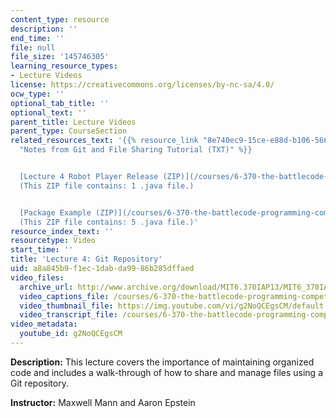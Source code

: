 ```yaml
---
content_type: resource
description: ''
end_time: ''
file: null
file_size: '145746305'
learning_resource_types:
- Lecture Videos
license: https://creativecommons.org/licenses/by-nc-sa/4.0/
ocw_type: ''
optional_tab_title: ''
optional_text: ''
parent_title: Lecture Videos
parent_type: CourseSection
related_resources_text: '{{% resource_link "8e740ec9-15ce-e88d-b106-5665db3da5e1"
  "Notes from Git and File Sharing Tutorial (TXT)" %}}


  [Lecture 4 Robot Player Release (ZIP)](/courses/6-370-the-battlecode-programming-competition-january-iap-2013/resources/lec4robotplayer)
  (This ZIP file contains: 1 .java file.)


  [Package Example (ZIP)](/courses/6-370-the-battlecode-programming-competition-january-iap-2013/resources/packageexample)
  (This ZIP file contains: 5 .java file.)'
resource_index_text: ''
resourcetype: Video
start_time: ''
title: 'Lecture 4: Git Repository'
uid: a8a845b9-f1ec-1dab-da99-86b285dffaed
video_files:
  archive_url: http://www.archive.org/download/MIT6.370IAP13/MIT6_370IAP13_lec4_ipod.mp4
  video_captions_file: /courses/6-370-the-battlecode-programming-competition-january-iap-2013/829d1c78b97055d9bc1377c2ad892521_g2NoQCEgsCM.vtt
  video_thumbnail_file: https://img.youtube.com/vi/g2NoQCEgsCM/default.jpg
  video_transcript_file: /courses/6-370-the-battlecode-programming-competition-january-iap-2013/4001076d428b02d74a33bfef790a6e5f_g2NoQCEgsCM.pdf
video_metadata:
  youtube_id: g2NoQCEgsCM
---
```

**Description:** This lecture covers the importance of maintaining organized code and includes a walk-through of how to share and manage files using a Git repository.

**Instructor:** Maxwell Mann and Aaron Epstein